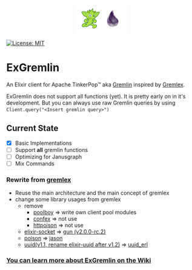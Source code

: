 <p align="center"><img src="logo.png"></img></p>

[![License: MIT](https://img.shields.io/badge/License-MIT-yellow.svg)](https://opensource.org/licenses/MIT)

# ExGremlin

An Elixir client for Apache TinkerPop™ aka [Gremlin](http://tinkerpop.apache.org/gremlin.html) inspired by [Gremlex](https://github.com/Revmaker/gremlex).

ExGremlin does not support all functions (yet). It is pretty early on in it's development. But you can always use raw Gremlin queries by using `Client.query("<Insert gremlin query>")`

## Current State
- [x] Basic Implementations
- [ ] Support **all** gremlin functions
- [ ] Optimizing for Janusgraph
- [ ] Mix Commands

### Rewrite from [gremlex](https://github.com/Revmaker/gremlex)
- Reuse the main architecture and the main concept of gremlex
- change some library usages from gremlex
	- remove
		- [poolboy](https://github.com/devinus/poolboy) => write own client pool modules
		- [confex](https://github.com/Nebo15/confex) => not use
		- [httpoison](https://github.com/edgurgel/httpoison) => not use
	- [elixir-socket](https://github.com/meh/elixir-socket) => [gun (v2.0.0-rc.2)](https://github.com/ninenines/gun)
	- [poison](https://github.com/devinus/poison) => [jason](https://github.com/michalmuskala/jason)
	- [uuid(v1.1, rename elixir-uuid after v1.2)](https://github.com/zyro/elixir-uuid) => [uuid_erl](https://github.com/okeuday/uuid)

### [You can learn more about ExGremlin on the Wiki](https://github.com/chaehb/ex_gremlin/wiki)
